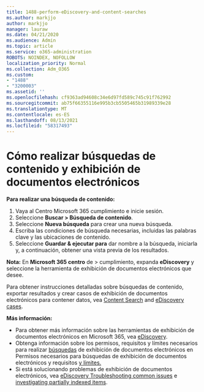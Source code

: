 ```yaml
---
title: 1488-perform-eDiscovery-and-content-searches
ms.author: markjjo
author: markjjo
manager: lauraw
ms.date: 04/21/2020
ms.audience: Admin
ms.topic: article
ms.service: o365-administration
ROBOTS: NOINDEX, NOFOLLOW
localization_priority: Normal
ms.collection: Adm_O365
ms.custom:
- "1488"
- "3200003"
ms.assetid: ''
ms.openlocfilehash: cf9363ad94608c34e6d97fd589c745c91f762992
ms.sourcegitcommit: ab75f66355116e995b3cb5505465b31989339e28
ms.translationtype: MT
ms.contentlocale: es-ES
ms.lasthandoff: 08/13/2021
ms.locfileid: "58317493"
---
```

# <a name="how-to-perform-content-searches-and-ediscovery-searches"></a>Cómo realizar búsquedas de contenido y exhibición de documentos electrónicos

**Para realizar una búsqueda de contenido:**

1. Vaya al Centro Microsoft 365 cumplimiento e inicie sesión.
2. Seleccione **Buscar > Búsqueda de contenido**.
3. Seleccione **Nueva búsqueda** para crear una nueva búsqueda.
4. Escriba las condiciones de búsqueda necesarias, incluidas las palabras clave y las ubicaciones de contenido.
5. Seleccione **Guardar & ejecutar para** dar nombre a la búsqueda, iniciarla y, a continuación, obtener una vista previa de los resultados.

**Nota:** En **Microsoft 365 centro** de  >  cumplimiento, expanda **eDiscovery** y seleccione la herramienta de exhibición de documentos electrónicos que desee.

Para obtener instrucciones detalladas sobre búsquedas de contenido, exportar resultados y crear casos de exhibición de documentos electrónicos para contener datos, vea [Content Search](https://docs.microsoft.com/microsoft-365/compliance/content-search) and [eDiscovery cases](https://docs.microsoft.com/microsoft-365/compliance/ediscovery-cases).

**Más información:**

- Para obtener más información sobre las herramientas de exhibición de documentos electrónicos en Microsoft 365, vea [eDiscovery](https://docs.microsoft.com/microsoft-365/compliance/ediscovery).
- Obtenga información sobre los permisos, requisitos y límites necesarios para realizar [búsquedas](https://docs.microsoft.com/microsoft-365/compliance/assign-ediscovery-permissions) de exhibición de documentos electrónicos en Permisos necesarios para búsquedas de exhibición de documentos electrónicos y requisitos [y límites.](https://docs.microsoft.com/microsoft-365/compliance/limits-for-content-search)
- Si está solucionando problemas de exhibición de documentos electrónicos, vea [eDiscovery Troubleshooting common issues](https://docs.microsoft.com/microsoft-365/compliance/ediscovery-troubleshooting-common-issues) e [investigating partially indexed items](https://docs.microsoft.com/microsoft-365/compliance/investigating-partially-indexed-items-in-ediscovery).
